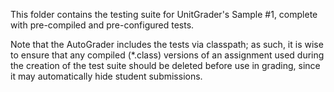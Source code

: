 This folder contains the testing suite for UnitGrader's Sample #1, complete with pre-compiled and pre-configured tests.

Note that the AutoGrader includes the tests via classpath; as such, it is wise to ensure that any compiled (*.class) 
versions of an assignment used during the creation of the test suite should be deleted before use in grading, since 
it may automatically hide student submissions.